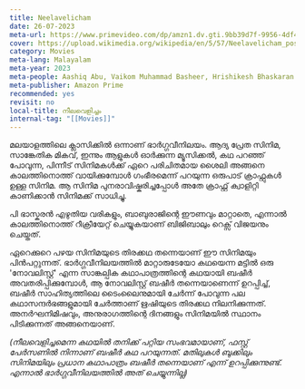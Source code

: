 ```yaml
---
title: Neelavelicham
date: 26-07-2023
meta-url: https://www.primevideo.com/dp/amzn1.dv.gti.9bb39d7f-9956-4df4-be84-614fa31b6099
cover: https://upload.wikimedia.org/wikipedia/en/5/57/Neelavelicham_poster.jpg
category: Movies
meta-lang: Malayalam
meta-year: 2023
meta-people: Aashiq Abu, Vaikom Muhammad Basheer, Hrishikesh Bhaskaran
meta-publisher: Amazon Prime
recommended: yes
revisit: no
local-title: നീലവെളിച്ചം
internal-tag: "[[Movies]]"
---
```



മലയാളത്തിലെ ക്ലാസിക്കിൽ ഒന്നാണ് ഭാർഗ്ഗവീനിലയം. ആദ്യ പ്രേത സിനിമ, സാങ്കേതിക മികവ്, ഇന്നും ആളുകൾ ഓർക്കുന്ന മ്യൂസിക്കൽ, കഥ പറഞ്ഞ് പോവുന്ന, പിന്നീട് സിനിമകൾക്ക് ഏറെ പരിചിതമായ ശൈലി അങ്ങനെ കാലത്തിനൊത്ത് വായിക്കുമ്പോൾ ഗംഭീരമെന്ന് പറയുന്ന ഒരുപാട് ക്രാഫ്റ്റുകൾ ഉള്ള സിനിമ. ആ സിനിമ പുനരാവിഷ്കരിച്ചപ്പോൾ അതേ ക്രാഫ്റ്റ് ക്വാളിറ്റി കാണിക്കാൻ സിനിമക്ക് സാധിച്ചു. 

പി ഭാസ്കരൻ എഴുതിയ വരികളും, ബാബുരാജിന്റെ ഈണവും മാറ്റാതെ, എന്നാൽ കാലത്തിനൊത്ത് റീക്രീയേറ്റ് ചെയ്യുകയാണ് ബിജിബാലും റെക്സ് വിജയനും ചെയ്തത്. 

ഏറെക്കുറെ പഴയ സിനിമയുടെ തിരക്കഥ തന്നെയാണ് ഈ സിനിമയും പിൻപറ്റുന്നത്. ഭാർഗ്ഗവീനിലയത്തിൽ  മാറ്റാരുടേയോ കഥയെന്ന മട്ടിൽ ഒരു 'നോവലിസ്റ്റ്' എന്ന സാങ്കല്പിക കഥാപാത്രത്തിന്റെ കഥയായി ബഷീർ അവതരിപ്പിക്കുമ്പോൾ, ആ നോവലിസ്റ്റ് ബഷീർ തന്നെയാണെന്ന് ഉറപ്പിച്ച്, ബഷീർ സാഹിത്യത്തിലെ ടൈംലൈനുമായി ചേർന്ന് പോവുന്ന പല കഥാസന്ദർഭങ്ങളുമായി ചേർത്താണ് ഋഷിയുടെ തിരക്കഥ നിലനിക്കുന്നത്. അനർഘനിമിഷവും, അനുരാഗത്തിന്റെ ദിനങ്ങളും സിനിമയിൽ സ്ഥാനം പിടിക്കുന്നത് അങ്ങനെയാണ്.  

*(നീലവെളിച്ചമെന്ന കഥയിൽ തനിക്ക് പറ്റിയ സംഭവമായാണ്, ഫസ്റ്റ് പേർസണിൽ നിന്നാണ് ബഷീർ കഥ പറയുന്നത്. മതിലുകൾ ബുക്കിലും സിനിമയിലും പ്രധാന കഥാപാത്രം ബഷീർ തന്നെയാണ് എന്ന് ഉറപ്പിക്കുന്നുണ്ട്. എന്നാൽ ഭാർഗ്ഗവീനിലയത്തിൽ അത് ചെയ്യുന്നില്ല)*
